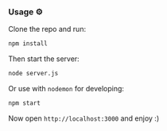 ### Usage ⚙️

Clone the repo and run:

```bash
npm install
```

Then start the server:

```bash
node server.js
```

Or use with `nodemon` for developing:

```bash
npm start
```

Now open `http://localhost:3000` and enjoy :)
